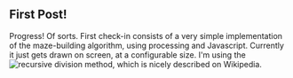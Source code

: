 ## First Post!

Progress!  Of sorts.  First check-in consists of a very simple implementation of the maze-building algorithm, using processing and Javascript.  Currently it just gets drawn on screen, at a configurable size.  I'm using the ![recursive division method](http://en.wikipedia.org/wiki/Maze_generation_algorithm#Recursive_division_method), which is nicely described on Wikipedia.
